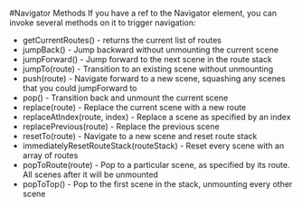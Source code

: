 #Navigator Methods
If you have a ref to the Navigator element, you can invoke several methods on it to trigger navigation:

- getCurrentRoutes() - returns the current list of routes
- jumpBack() - Jump backward without unmounting the current scene
- jumpForward() - Jump forward to the next scene in the route stack
- jumpTo(route) - Transition to an existing scene without unmounting
- push(route) - Navigate forward to a new scene, squashing any scenes that you could jumpForward to
- pop() - Transition back and unmount the current scene
- replace(route) - Replace the current scene with a new route
- replaceAtIndex(route, index) - Replace a scene as specified by an index
- replacePrevious(route) - Replace the previous scene
- resetTo(route) - Navigate to a new scene and reset route stack
- immediatelyResetRouteStack(routeStack) - Reset every scene with an array of routes
- popToRoute(route) - Pop to a particular scene, as specified by its route. All scenes after it will be unmounted
- popToTop() - Pop to the first scene in the stack, unmounting every other scene